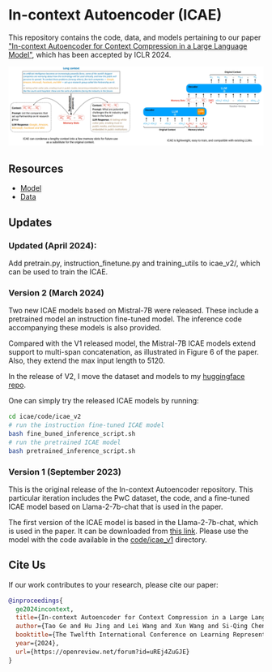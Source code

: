 # In-context Autoencoder (ICAE)

This repository contains the code, data, and models pertaining to our paper ["In-context Autoencoder for Context Compression in a Large Language Model"](https://arxiv.org/abs/2307.06945), which has been accepted by ICLR 2024.

![ICAE Illustration](./icae_demo.png)

## Resources

* [Model](https://huggingface.co/sggetao/icae/tree/main)
* [Data](https://huggingface.co/datasets/sggetao/PwC)

## Updates

### Updated (April 2024):

Add pretrain.py, instruction_finetune.py and training_utils to icae_v2/, which can be used to train the ICAE.

### Version 2 (March 2024)
Two new ICAE models based on Mistral-7B were released. These include a pretrained model an instruction fine-tuned model. The inference code accompanying these models is also provided.

Compared with the V1 released model, the Mistral-7B ICAE models extend support to multi-span concatenation, as illustrated in Figure 6 of the paper. Also, they extend the max input length to 5120.

In the release of V2, I move the dataset and models to my [huggingface repo](https://huggingface.co/sggetao).

One can simply try the released ICAE models by running:

```bash
cd icae/code/icae_v2
# run the instruction fine-tuned ICAE model
bash fine_buned_inference_script.sh
# run the pretrained ICAE model
bash pretrained_inference_script.sh
```

### Version 1 (September 2023)
This is the original release of the In-context Autoencoder repository. This particular iteration includes the PwC dataset, the code, and a fine-tuned ICAE model based on Llama-2-7b-chat that is used in the paper.

The first version of the ICAE model is based in the Llama-2-7b-chat, which is used in the paper. It can be downloaded from [this link](https://huggingface.co/sggetao/icae/resolve/main/llama-2-7b-chat-finetuned-icae_zeroweight_llama2.pt). Please use the model with the code available in the [code/icae_v1](https://github.com/getao/icae/tree/main/code/icae_v1) directory.

## Cite Us

If our work contributes to your research, please cite our paper:

```bibtex
@inproceedings{
  ge2024incontext,
  title={In-context Autoencoder for Context Compression in a Large Language Model},
  author={Tao Ge and Hu Jing and Lei Wang and Xun Wang and Si-Qing Chen and Furu Wei},
  booktitle={The Twelfth International Conference on Learning Representations},
  year={2024},
  url={https://openreview.net/forum?id=uREj4ZuGJE}
}
```
